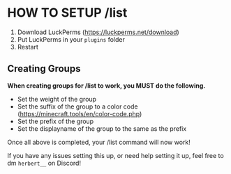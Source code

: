 # HOW TO SETUP /list
1. Download LuckPerms (https://luckperms.net/download)
2. Put LuckPerms in your `plugins` folder
3. Restart

## Creating Groups
**When creating groups for /list to work, you MUST do the following.**

- Set the weight of the group
- Set the suffix of the group to a color code (https://minecraft.tools/en/color-code.php)
- Set the prefix of the group
- Set the displayname of the group to the same as the prefix

Once all above is completed, your /list command will now work!

If you have any issues setting this up, or need help setting it up, feel free to dm `herbert__` on Discord!
